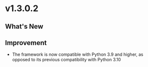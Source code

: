 # v1.3.0.2

## What's New

## Improvement
- The framework is now compatible with Python 3.9 and higher, as opposed to its previous compatibility with Python 3.10
